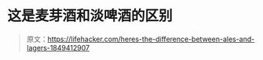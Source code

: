 # 这是麦芽酒和淡啤酒的区别

> 原文：<https://lifehacker.com/heres-the-difference-between-ales-and-lagers-1849412907>